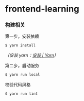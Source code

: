 # frontend-learning

### 构建相关

第一步，安装依赖

```bash
$ yarn install
```

_（安装 yarn：<a href="https://yarnpkg.com/zh-Hans/docs/install" target="_blank">安装 | Yarn</a>）_

第二步，启动服务

```bash
$ yarn run local
```

校验代码风格

```bash
$ yarn run lint
```
